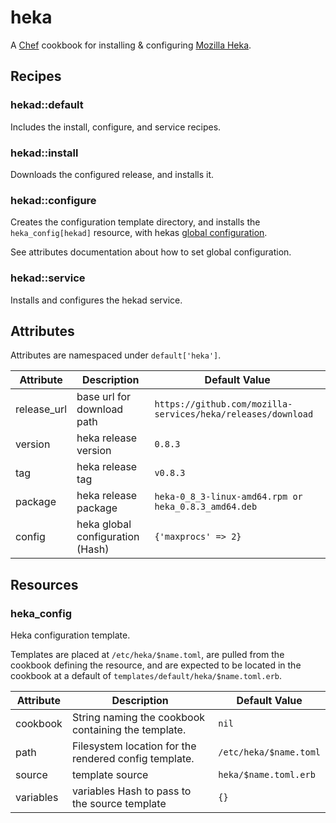 # heka

A [Chef][chef] cookbook for installing & configuring [Mozilla Heka][docs].

## Recipes

### hekad::default

Includes the install, configure, and service recipes.

### hekad::install

Downloads the configured release, and installs it.

### hekad::configure

Creates the configuration template directory, and installs the
`heka_config[hekad]` resource, with hekas [global configuration][gc].

See attributes documentation about how to set global configuration.

### hekad::service

Installs and configures the hekad service.

## Attributes

Attributes are namespaced under `default['heka']`.

<table>
  <thead>
    <tr>
      <th>Attribute</th>
      <th>Description</th>
      <th>Default Value</th>
    </tr>
  </thead>
  <tbody>
    <tr>
      <td>release_url</td>
      <td>
        base url for download path
      </td>
      <td><code>https://github.com/mozilla-services/heka/releases/download</code></td>
    </tr>
    <tr>
      <td>version</td>
      <td>
        heka release version
      </td>
      <td><code>0.8.3</code></td>
    </tr>
    <tr>
      <td>tag</td>
      <td>
        heka release tag
      </td>
      <td><code>v0.8.3</code></td>
    </tr>
    <tr>
      <td>package</td>
      <td>
        heka release package
      </td>
      <td><code>heka-0_8_3-linux-amd64.rpm or heka_0.8.3_amd64.deb</code></td>
    </tr>
    <tr>
      <td>config</td>
      <td>
        heka global configuration (Hash)
      </td>
      <td><code>{'maxprocs' => 2}</code></td>
    </tr>
  </tbody>
</table>

## Resources

### heka_config

Heka configuration template.

Templates are placed at `/etc/heka/$name.toml`, are pulled from the cookbook
defining the resource, and are expected to be located in the cookbook at
a default of `templates/default/heka/$name.toml.erb`.

<table>
  <thead>
    <tr>
      <th>Attribute</th>
      <th>Description</th>
      <th>Default Value</th>
    </tr>
  </thead>
  <tbody>
    <tr>
      <td>cookbook</td>
      <td>
        String naming the cookbook containing the template.
      </td>
      <td><code>nil</code></td>
    </tr>
    <tr>
      <td>path</td>
      <td>
        Filesystem location for the rendered config template.
      </td>
      <td><code>/etc/heka/$name.toml</code></td>
    </tr>
    <tr>
      <td>source</td>
      <td>
        template source
      </td>
      <td><code>heka/$name.toml.erb</code></td>
    </tr>
    <tr>
      <td>variables</td>
      <td>
        variables Hash to pass to the source template
      </td>
      <td><code>{}</code></td>
    </tr>
  </tbody>
</table>

[chef]: https://www.chef.io/
[docs]: http://hekad.readthedocs.org/
[gc]: http://hekad.readthedocs.org/en/latest/config/index.html#global-configuration-options
